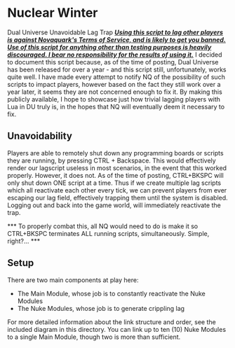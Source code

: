 # Nuclear Winter
Dual Universe Unavoidable Lag Trap
<b><u><i>Using this script to lag other players is against Novaquark's Terms of Service, and is likely to get you banned. Use of this script for anything other than testing purposes is heavily discouraged. I bear no responsibility for the results of using it.</b></u></i>
I decided to document this script because, as of the time of posting, Dual Universe has been released for over a year - and this script still, unfortunately, works quite well. I have made every attempt to notify NQ of the possibility of such scripts to impact players, however based on the fact they still work over a year later, it seems they are not  concerned enough to fix it. By making this publicly available, I hope to showcase just how trivial lagging players with Lua in DU truly is, in the hopes that NQ will eventually deem it necessary to fix.

## Unavoidability
Players are able to remotely shut down any programming boards or scripts they are running, by pressing CTRL + Backspace. This would effectively render our lagscript useless in most scenarios, in the event that this worked properly. However, it does not.
As of the time of posting, CTRL+BKSPC will only shut down ONE script at a time. Thus if we create multiple lag scripts which all reactivate each other every tick, we can prevent players from ever escaping our lag field, effectively trapping them until the system is disabled.
Logging out and back into the game world, will immediately reactivate the trap.

*** To properly combat this, all NQ would need to do is make it so CTRL+BKSPC terminates ALL running scripts, simultaneously. Simple, right?... ***

## Setup
There are two main components at play here:
<ul>
	<li>The Main Module, whose job is to constantly reactivate the Nuke Modules</li>
	<li>The Nuke Modules, whose job is to generate crippling lag</li>
</ul>

For more detailed information about the link structure and order, see the included diagram in this directory.
You can link up to ten (10) Nuke Modules to a single Main Module, though two is more than sufficient.